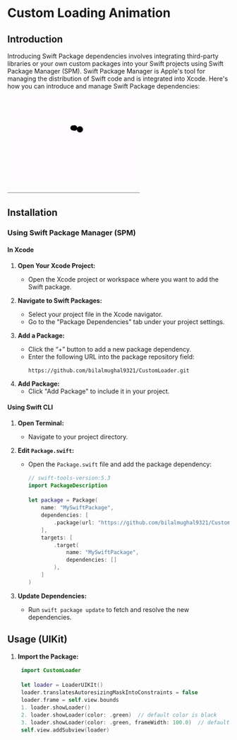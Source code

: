 # Custom Loading Animation

## Introduction

Introducing Swift Package dependencies involves integrating third-party libraries or your own custom packages into your Swift projects using Swift Package Manager (SPM).
Swift Package Manager is Apple's tool for managing the distribution of Swift code and is integrated into Xcode. Here's how you can introduce and manage Swift Package dependencies:

![](https://github.com/bilalmughal9321/CustomLoader/blob/main/resources/image.gif)

## Installation

### Using Swift Package Manager (SPM)

#### In Xcode

1. **Open Your Xcode Project:**
   - Open the Xcode project or workspace where you want to add the Swift package.

2. **Navigate to Swift Packages:**
   - Select your project file in the Xcode navigator.
   - Go to the "Package Dependencies" tab under your project settings.

3. **Add a Package:**
   - Click the “+” button to add a new package dependency.
   - Enter the following URL into the package repository field:
     ```
     https://github.com/bilalmughal9321/CustomLoader.git
     ```
<!--   - Choose the version rules you want to apply (e.g., exact version, range, or branch).-->

4. **Add Package:**
   - Click "Add Package" to include it in your project.

#### Using Swift CLI

1. **Open Terminal:**
   - Navigate to your project directory.

2. **Edit `Package.swift`:**
   - Open the `Package.swift` file and add the package dependency:

     ```swift
     // swift-tools-version:5.3
     import PackageDescription

     let package = Package(
         name: "MySwiftPackage",
         dependencies: [
             .package(url: "https://github.com/bilalmughal9321/CustomLoader.git", from: "1.0.0")
         ],
         targets: [
             .target(
                 name: "MySwiftPackage",
                 dependencies: []
             ),
         ]
     )
     ```

3. **Update Dependencies:**
   - Run `swift package update` to fetch and resolve the new dependencies.

## Usage (UIKit)


1. **Import the Package:**

   ```swift
    import CustomLoader
   
    let loader = LoaderUIKIt()
    loader.translatesAutoresizingMaskIntoConstraints = false
    loader.frame = self.view.bounds
    1. loader.showLoader()
    2. loader.showLoader(color: .green)  // default color is black
    3. loader.showLoader(color: .green, frameWidth: 100.0)  // default frameWidth is 100.0 
    self.view.addSubview(loader)
  
    ```
